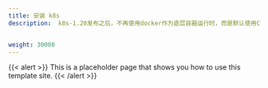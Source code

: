 ```yaml
---
title: 安装 k8s
description:  k8s-1.20发布之后，不再使用docker作为底层容器运行时，而是默认使用Container Runtime Interface(CRI)。因此原来在docker中配置的个人仓库环境不再起作用，导致k8s配置pods时拉取镜像失败。


weight: 30000
---
```


{{< alert >}}
This is a placeholder page that shows you how to use this template site.
{{< /alert >}}












